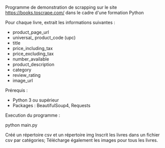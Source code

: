 Programme de demonstration de scrapping sur le site https://books.toscrape.com/ dans le cadre d'une formation Python

Pour chaque livre, extrait les informations suivantes :
 + product_page_url
 + universal_ product_code (upc)
 + title
 + price_including_tax
 + price_excluding_tax
 + number_available
 + product_description
 + category
 + review_rating
 + image_url

Prérequis : 

+ Python 3 ou supérieur
+ Packages :  BeautifulSoup4, Requests

Execution du programme :

python main.py

Créé un répertoire csv et un répertoire img
Inscrit les livres dans un fichier csv par catégories; Télécharge également les images pour tous les livres.


